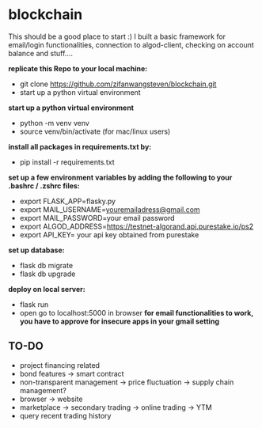 # blockchain
This should be a good place to start :)
I built a basic framework for email/login functionalities, connection to algod-client, checking on account balance and stuff....

__replicate this Repo to your local machine:__
* git clone https://github.com/zifanwangsteven/blockchain.git
* start up a python virtual environment

__start up a python virtual environment__
* python -m venv venv
* source venv/bin/activate (for mac/linux users)

__install all packages in requirements.txt by:__
* pip install -r requirements.txt


__set up a few environment variables by adding the following to your .bashrc / .zshrc files:__
* export FLASK_APP=flasky.py
* export MAIL_USERNAME=youremailadress@gmail.com
* export MAIL_PASSWORD=your email password
* export ALGOD_ADDRESS=https://testnet-algorand.api.purestake.io/ps2
* export API_KEY= your api key obtained from purestake

__set up database:__
* flask db migrate
* flask db upgrade


__deploy on local server:__
* flask run
* open go to localhost:5000 in browser
**for email functionalities to work, you have to approve for insecure apps in your gmail setting**


## TO-DO
* project financing related
* bond features -> smart contract
* non-transparent management -> price fluctuation -> supply chain management?
* browser -> website 
* marketplace -> secondary trading -> online trading -> YTM
* query recent trading history
